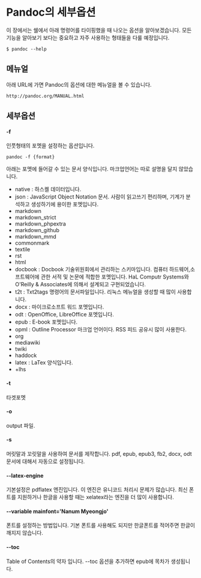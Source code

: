 
# Pandoc의 세부옵션
이 장에서는 쉘에서 아래 명령어를 타이핑했을 때 나오는 옵션을 알아보겠습니다.
모든 기능을 알아보기 보다는 중요하고 자주 사용하는 형태들을 다룰 예정입니다.

	$ pandoc --help

## 메뉴얼
아래 URL에 가면 Pandoc의 옵션에 대한 메뉴얼을 볼 수 있습니다.

	http://pandoc.org/MANUAL.html

## 세부옵션

#### -f
인풋형태의 포멧을 설정하는 옵션입니다.

	pandoc -f {format}

아래는 포멧에 들어갈 수 있는 문서 양식입니다. 마크업언어는 따로 설명을 달지 않았습니다.

- native : 하스켈 데이터입니다.
- json : JavaScript Object Notation 문서. 사람이 읽고쓰기 편리하며, 기계가 분석하고 생성하기에 용이한 포멧입니다.
- markdown
- markdown_strict
- markdown_phpextra
- markdown_github
- markdown_mmd
- commonmark
- textile
- rst
- html
- docbook : Docbook 기술위원회에서 관리하는 스키마입니다. 컴퓨터 하드웨어,소프트웨어에 관한 서적 및 논문에 적합한 포멧입니다. HaL Computr Systems와 O'Reilly & Associates에 의해서 설계되고 구현되었습니다.
- t2t : Txt2tags 명령어의 문서파일입니다. 리눅스 메뉴얼을 생성할 때 많이 사용합니다.
- docx : 마이크로소프트 워드 포멧입니다.
- odt : OpenOffice, LibreOffice 포멧입니다.
- epub : E-book 포멧입니다.
- opml : Outline Processor 마크업 언어이다. RSS 피드 공유시 많이 사용한다.
- org
- mediawiki
- twiki
- haddock
- latex : LaTex 양식입니다.
- +lhs

#### -t
타겟포멧

#### -o
output 파일.

#### -s
머릿말과 꼬릿말을 사용하여 문서를 제작합니다.
pdf, epub, epub3, fb2, docx, odt 문서에 대해서 자동으로 설정됩니다.

#### --latex-engine
기본설정은 pdflatex 엔진입니다. 이 엔진은 유니코드 처리시 문제가 많습니다.
최신 폰트를 지원하거나 한글을 사용할 때는 xelatex라는 엔진을 더 많이 사용합니다.

#### --variable mainfont='Nanum Myeongjo'
폰트를 설정하는 방법입니다. 기본 폰트를 사용해도 되지만 한글폰트를 적어주면 한글이 깨지지 않습니다.

#### --toc
Table of Contents의 약자 입니다. --toc 옵션을 추가하면 epub에 목차가 생성됩니다.
